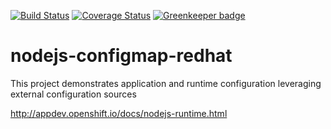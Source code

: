 [![Build Status](https://travis-ci.org/bucharest-gold/nodejs-configmap-redhat.svg?branch=master)](https://travis-ci.org/bucharest-gold/nodejs-configmap-redhat) [![Coverage Status](https://coveralls.io/repos/github/bucharest-gold/nodejs-configmap-redhat/badge.svg?branch=master)](https://coveralls.io/github/bucharest-gold/nodejs-configmap-redhat?branch=master) [![Greenkeeper badge](https://badges.greenkeeper.io/bucharest-gold/nodejs-configmap-redhat.svg)](https://greenkeeper.io/)


# nodejs-configmap-redhat
This project demonstrates application and runtime configuration leveraging external configuration sources

http://appdev.openshift.io/docs/nodejs-runtime.html
